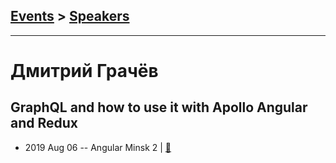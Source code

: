 ## [Events](../README.md) > [Speakers](../speakers.md)
---

# Дмитрий Грачёв

## GraphQL and how to use it with Apollo Angular and Redux
- 2019 Aug 06 -- Angular Minsk 2  | [:notebook:](https://docs.google.com/presentation/d/17jWAk3wIWgpGibr5j8TX9vSGZZvsA32zVPZujv4rooM/edit)  
